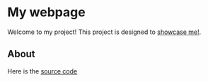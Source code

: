 # My webpage

Welcome to my project! This project is designed to [showcase me!](https://willpatpost.me/).

## About

Here is the [source code](https://github.com/Willpatpost/PersonalWebpage)
